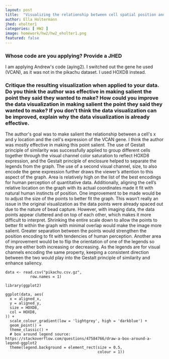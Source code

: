 ```yaml
---
layout: post
title:  "Visualizing the relationship between cell spatial position and HOXD8 expression"
author: Ella Holtermann
jhed: eholter1
categories: [ HW2 ]
image: homework/hw2/hw2_eholter1.png
featured: false
---
```


### Whose code are you applying? Provide a JHED
I am applying Andrew's code (aying2). I switched out the gene he used (VCAN), as it was not in the pikachu dataset. I used HOXD8 instead.

### Critique the resulting visualization when applied to your data. Do you think the author was effective in making salient the point they said they wanted to make? How could you improve the data visualization in making salient the point they said they wanted to make? If you don’t think the data visualization can be improved, explain why the data visualization is already effective. 
The author's goal was to make salient the relationship between a cell's x and y location and the cell's expression of the VCAN gene. I think the author was mostly effective in making this point salient. The use of Gestalt principle of similarity was successfully applied to group different cells together through the visual channel color saturation to reflect HOXD8 expression, and the Gestalt principle of enclosure helped to separate the legends from the graph. The use of a second visual channel, size, to also encode the gene expression further draws the viewer’s attention to this aspect of the graph. Area is relatively high on the list of the best encodings for human perception of quantitative data. Additionally, aligning the cell’s relative location on the graph with its actual coordinates made it fit with natural human instincts of position. One improvement to be made would be to adjust the size of the points to better fit the graph. This wasn’t really an issue in the original visualization as the data points were already spaced out due to the nature of bead capture. However, with imaging data, the data points appear cluttered and on top of each other, which makes it more difficult to interpret. Shrinking the entire scale down to allow the points to better fit within the graph with minimal overlap would make the image more salient. Greater separation between the points would strengthen the position encoding to fit with tendencies of human perception. Another area of improvement would be to flip the orientation of one of the legends so they are either both increasing or decreasing. As the legends are for visual channels encoding the same property, keeping a consistent direction between the two would play into the Gestalt principle of similarity and enhance saliency.

```{r}
data <- read.csv("pikachu.csv.gz",
           row.names = 1)

library(ggplot2)

ggplot(data, aes(
  x = aligned_x,
  y = aligned_y,
  size = HOXD8,
  col = HOXD8,
)) +
  scale_colour_gradient(low = 'lightgrey', high = 'darkblue') +
  geom_point() +
  theme_classic() +
  # box around legend source: https://stackoverflow.com/questions/47584766/draw-a-box-around-a-legend-ggplot2
  theme(legend.background = element_rect(size = 0.5,
                                         colour = 1))

```

